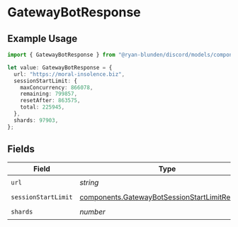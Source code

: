 # GatewayBotResponse

## Example Usage

```typescript
import { GatewayBotResponse } from "@ryan-blunden/discord/models/components";

let value: GatewayBotResponse = {
  url: "https://moral-insolence.biz",
  sessionStartLimit: {
    maxConcurrency: 866078,
    remaining: 799857,
    resetAfter: 863575,
    total: 225945,
  },
  shards: 97903,
};
```

## Fields

| Field                                                                                                            | Type                                                                                                             | Required                                                                                                         | Description                                                                                                      |
| ---------------------------------------------------------------------------------------------------------------- | ---------------------------------------------------------------------------------------------------------------- | ---------------------------------------------------------------------------------------------------------------- | ---------------------------------------------------------------------------------------------------------------- |
| `url`                                                                                                            | *string*                                                                                                         | :heavy_check_mark:                                                                                               | N/A                                                                                                              |
| `sessionStartLimit`                                                                                              | [components.GatewayBotSessionStartLimitResponse](../../models/components/gatewaybotsessionstartlimitresponse.md) | :heavy_check_mark:                                                                                               | N/A                                                                                                              |
| `shards`                                                                                                         | *number*                                                                                                         | :heavy_check_mark:                                                                                               | N/A                                                                                                              |